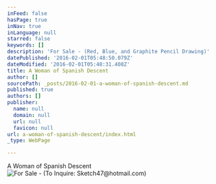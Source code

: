 ```yaml
---
inFeed: false
hasPage: true
inNav: true
inLanguage: null
starred: false
keywords: []
description: 'For Sale - (Red, Blue, and Graphite Pencil Drawing)'
datePublished: '2016-02-01T05:48:50.079Z'
dateModified: '2016-02-01T05:48:31.408Z'
title: A Woman of Spanish Descent
author: []
sourcePath: _posts/2016-02-01-a-woman-of-spanish-descent.md
published: true
authors: []
publisher:
  name: null
  domain: null
  url: null
  favicon: null
url: a-woman-of-spanish-descent/index.html
_type: WebPage

---
```

A Woman of Spanish Descent
![For Sale - (To Inquire:  Sketch47@hotmail.com)](https://s3-us-west-2.amazonaws.com/the-grid-img/p/43ae785d8087a5727ab58afb8cbacd0967c66024.jpg)